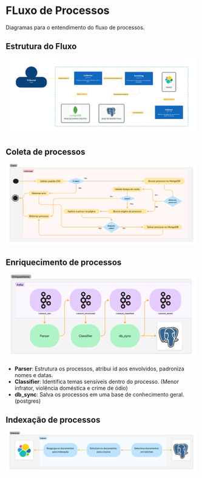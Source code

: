 # FLuxo de Processos

Diagramas para o entendimento do fluxo de processos.

## Estrutura do Fluxo

![Estrutura atual do fluxo](./imagens/lawsuit_flow_dc.png)

## Coleta de processos

![Estrutura atual do fluxo](./imagens/collector_flow_da.png)

## Enriquecimento de processos

![Estrutura atual do fluxo](./imagens/er_flow_dc.png)

- **Parser**: Estrutura os processos, atribui id aos envolvidos, padroniza nomes e datas.
- **Classifier**: Identifica temas sensíveis dentro do processo. (Menor infrator, violência doméstica e crime de ódio)
- **db_sync**: Salva os processos em uma base de conhecimento geral. (postgres) 

## Indexação de processos

![Estrutura atual do fluxo](./imagens/indexer_flow_da.png)

